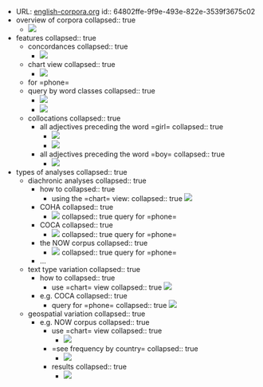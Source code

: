 - URL: [english-corpora.org](https://www.english-corpora.org/)
id:: 64802ffe-9f9e-493e-822e-3539f3675c02
- overview of corpora
  collapsed:: true
	- ![](../assets/image_1658394634550_0.png)
- features
  collapsed:: true
	- concordances
	  collapsed:: true
		- ![](../assets/image_1658396015642_0.png)
	- chart view
	  collapsed:: true
		- ![](../assets/image_1658396034187_0.png)
	- for =phone=
	- query by word classes
	  collapsed:: true
		- ![](../assets/image_1658396065824_0.png)
		- ![](../assets/image_1658396101912_0.png)
	- collocations
	  collapsed:: true
		- all adjectives preceding the word =girl=
		  collapsed:: true
			- ![](../assets/image_1658396313313_0.png)
			- ![](../assets/image_1658396295748_0.png)
		- all adjectives preceding the word =boy=
		  collapsed:: true
			- ![](../assets/image_1658396352615_0.png)
- types of analyses
  collapsed:: true
	- diachronic analyses
	  collapsed:: true
		- how to
		  collapsed:: true
			- using the =chart= view:
			  collapsed:: true
			                  ![](../assets/image_1658394994812_0.png)
		- COHA
		  collapsed:: true
			- ![](../assets/image_1658394853448_0.png)
			  collapsed:: true
			                  query for =phone=
		- COCA
		  collapsed:: true
			- ![](../assets/image_1658394904472_0.png)
			  collapsed:: true
			                  query for =phone=
		- the NOW corpus
		  collapsed:: true
			- ![](../assets/image_1658394940310_0.png)
			  collapsed:: true
			                  query for =phone=
		- ...
	- text type variation
	  collapsed:: true
		- how to
		  collapsed:: true
			- use =chart= view
			  collapsed:: true
			                  ![](../assets/image_1658395071541_0.png)
		- e.g. COCA
		  collapsed:: true
			- query for =phone=
			  collapsed:: true
			                  ![](../assets/image_1658395032641_0.png)
	- geospatial variation
	  collapsed:: true
		- e.g. NOW corpus
		  collapsed:: true
			- use =chart= view
			  collapsed:: true
				- ![](../assets/image_1658395244248_0.png)
			- =see frequency by country=
			  collapsed:: true
				- ![](../assets/image_1658395146822_0.png)
			- results
			  collapsed:: true
				- ![](../assets/image_1658395277291_0.png)